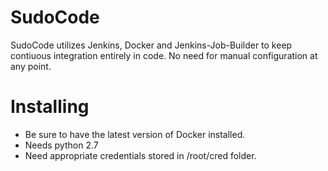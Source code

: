 SudoCode
========
SudoCode utilizes Jenkins, Docker and Jenkins-Job-Builder to keep contiuous integration
entirely in code. No need for manual configuration at any point. 

# Installing
- Be sure to have the latest version of Docker installed.
- Needs python 2.7
- Need appropriate credentials stored in /root/cred folder. 

```git clone https://github.com/hpcl/

